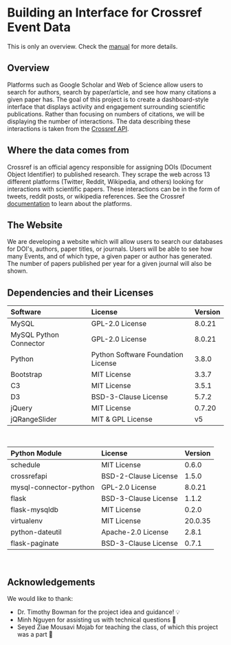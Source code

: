 # Building an Interface for Crossref Event Data 
This is only an overview. Check the [manual](./USER_MANUAL.md) for more details.

## Overview 
Platforms such as Google Scholar and Web of Science allow users to search for authors, search by paper/article, and see how many citations a given paper has. The goal of this project is to create a dashboard-style interface that displays activity and engagement surrounding scientific publications. Rather than focusing on numbers of citations, we will be displaying the number of interactions. The data describing these interactions is taken from the [Crossref API](https://www.eventdata.crossref.org/guide/service/quickstart/).  

## Where the data comes from 
Crossref is an official agency responsible for assigning DOIs (Document Object Identifier) to published research. They scrape the web across 13 different platforms (Twitter, Reddit, Wikipedia, and others) looking for interactions with scientific papers.
These interactions can be in the form of tweets, reddit posts, or wikipedia references. See the Crossref [documentation](https://www.eventdata.crossref.org/guide/data/about-the-data/) to learn about the platforms. 

## The Website 
We are developing a website which will allow users to search our databases for DOI's, authors, paper titles, or journals. Users will be able to see how many Events, and of which type, a given paper or author has generated. The number of papers published per year for a given journal will also be shown.

## Dependencies and their Licenses 

| Software                        | License                            | Version                         |
|:--------------------------------|:-----------------------------------|:--------------------------------|
| MySQL                           | GPL-2.0 License                    | 8.0.21                          |
| MySQL Python Connector          | GPL-2.0 License                    | 8.0.21                          |
| Python                          | Python Software Foundation License | 3.8.0                           |
| Bootstrap                       | MIT License                        | 3.3.7                           |
| C3                              | MIT License                        | 3.5.1                           |
| D3                              | BSD-3-Clause License               | 5.7.2                           |
| jQuery                          | MIT License                        | 0.7.20                          |
| jQRangeSlider                   | MIT & GPL License                  | v5                              |

<br>

| Python Module             | License                    | Version                    |              
|:--------------------------|:---------------------------|:---------------------------|
| schedule                  | MIT License                | 0.6.0                      |
| crossrefapi               | BSD-2-Clause License       | 1.5.0                      |
| mysql-connector-python    | GPL-2.0 License            | 8.0.21                     |
| flask                     | BSD-3-Clause License       | 1.1.2                      |
| flask-mysqldb             | MIT License                | 0.2.0                      |
| virtualenv                | MIT License                | 20.0.35                    |
| python-dateutil           | Apache-2.0 License         | 2.8.1                      |
| flask-paginate            | BSD-3-Clause License       | 0.7.1                      |

<br>

## 	Acknowledgements 
We would like to thank:  
* Dr. Timothy Bowman for the project idea and guidance! 💡  
* Minh Nguyen for assisting us with technical questions 💬 
* Seyed Ziae Mousavi Mojab for teaching the class, of which this project was a part 🍎
